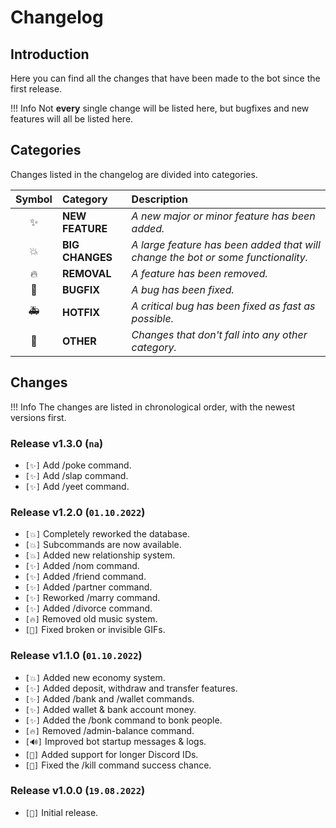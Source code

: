 # **Changelog**

## **Introduction**

Here you can find all the changes that have been made to the bot since the first release.

!!! Info
    Not **every** single change will be listed here, but bugfixes and new features will all be listed here.

## **Categories**

Changes listed in the changelog are divided into categories.

| Symbol | Category | Description
|:-:|:-|:-|
| ✨ | **NEW FEATURE** | *A new major or minor feature has been added.*
| 💥 | **BIG CHANGES** | *A large feature has been added that will change the bot or some functionality.*
| 🔥 | **REMOVAL** | *A feature has been removed.*
| 🐛 | **BUGFIX** | *A bug has been fixed.*
| 🚑 | **HOTFIX** | *A critical bug has been fixed as fast as possible.*
| 📝 | **OTHER** | *Changes that don't fall into any other category.*

## **Changes**

!!! Info
    The changes are listed in chronological order, with the newest versions first.

### **Release v1.3.0 (**`na`**)**

- `[✨]` Add /poke command.
- `[✨]` Add /slap command.
- `[✨]` Add /yeet command.

### **Release v1.2.0 (**`01.10.2022`**)**

- `[💥]` Completely reworked the database.
- `[💥]` Subcommands are now available.
- `[💥]` Added new relationship system.
- `[✨]` Added /nom command.
- `[✨]` Added /friend command.
- `[✨]` Added /partner command.
- `[✨]` Reworked /marry command.
- `[✨]` Added /divorce command.
- `[🔥]` Removed old music system.
- `[🐛]` Fixed broken or invisible GIFs.

### **Release v1.1.0 (**`01.10.2022`**)**

- `[💥]` Added new economy system.
- `[✨]` Added deposit, withdraw and transfer features.
- `[✨]` Added /bank and /wallet commands.
- `[✨]` Added wallet & bank account money.
- `[✨]` Added the /bonk command to bonk people.
- `[🔥]` Removed /admin-balance command.
- `[🔊]` Improved bot startup messages & logs.
- `[🐛]` Added support for longer Discord IDs.
- `[🐛]` Fixed the /kill command success chance.

### **Release v1.0.0 (**`19.08.2022`**)**

- `[📝]` Initial release.